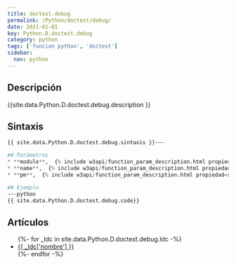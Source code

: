 ```yaml
---
title: doctest.debug
permalink: /Python/doctest/debug/
date: 2021-01-01
key: Python.D.doctest.debug
category: python
tags: ['funcion python', 'doctest']
sidebar: 
  nav: python
---
```


## Descripción
{{site.data.Python.D.doctest.debug.description }}

## Sintaxis
~~~python
{{ site.data.Python.D.doctest.debug.sintaxis }}~~~

## Parámetros
* **module**,  {% include w3api/function_param_description.html propiedad=site.data.Python.D.doctest.debug valor="module" %}
* **name**,  {% include w3api/function_param_description.html propiedad=site.data.Python.D.doctest.debug valor="name" %}
* **pm**,  {% include w3api/function_param_description.html propiedad=site.data.Python.D.doctest.debug valor="pm" %}

## Ejemplo
~~~python
{{ site.data.Python.D.doctest.debug.code}}
~~~

## Artículos
<ul>
{%- for _ldc in site.data.Python.D.doctest.debug.ldc -%}
   <li>
       <a href="{{_ldc['url'] }}">{{ _ldc['nombre'] }}</a>
   </li>
{%- endfor -%}
</ul>

